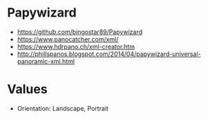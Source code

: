 # Papywizard

- <https://github.com/bingostar89/Papywizard>
- <https://www.panocatcher.com/xml/>
- <https://www.hdrpano.ch/xml-creator.htm>
- <http://phillspanos.blogspot.com/2014/04/papywizard-universal-panoramic-xml.html>

# Values
- Orientation: Landscape, Portrait
